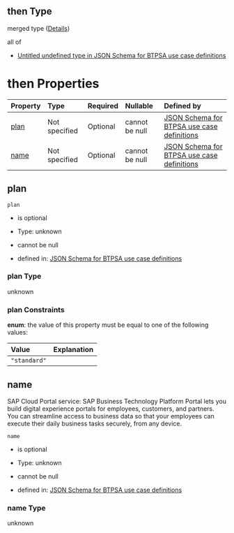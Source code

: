 ## then Type

merged type ([Details](btpsa-usecase-properties-services-items-allof-1-then-allof-83-then.md))

all of

*   [Untitled undefined type in JSON Schema for BTPSA use case definitions](btpsa-usecase-properties-services-items-allof-1-then-allof-83-then-allof-0.md "check type definition")

# then Properties

| Property      | Type          | Required | Nullable       | Defined by                                                                                                                                                                                                            |
| :------------ | :------------ | :------- | :------------- | :-------------------------------------------------------------------------------------------------------------------------------------------------------------------------------------------------------------------- |
| [plan](#plan) | Not specified | Optional | cannot be null | [JSON Schema for BTPSA use case definitions](btpsa-usecase-properties-services-items-allof-1-then-allof-83-then-properties-plan.md "undefined#/properties/services/items/allOf/1/then/allOf/83/then/properties/plan") |
| [name](#name) | Not specified | Optional | cannot be null | [JSON Schema for BTPSA use case definitions](btpsa-usecase-properties-services-items-allof-1-then-allof-83-then-properties-name.md "undefined#/properties/services/items/allOf/1/then/allOf/83/then/properties/name") |

## plan



`plan`

*   is optional

*   Type: unknown

*   cannot be null

*   defined in: [JSON Schema for BTPSA use case definitions](btpsa-usecase-properties-services-items-allof-1-then-allof-83-then-properties-plan.md "undefined#/properties/services/items/allOf/1/then/allOf/83/then/properties/plan")

### plan Type

unknown

### plan Constraints

**enum**: the value of this property must be equal to one of the following values:

| Value        | Explanation |
| :----------- | :---------- |
| `"standard"` |             |

## name

SAP Cloud Portal service: SAP Business Technology Platform Portal lets you build digital experience portals for employees, customers, and partners. You can streamline access to business data so that your employees can execute their daily business tasks securely, from any device.

`name`

*   is optional

*   Type: unknown

*   cannot be null

*   defined in: [JSON Schema for BTPSA use case definitions](btpsa-usecase-properties-services-items-allof-1-then-allof-83-then-properties-name.md "undefined#/properties/services/items/allOf/1/then/allOf/83/then/properties/name")

### name Type

unknown
